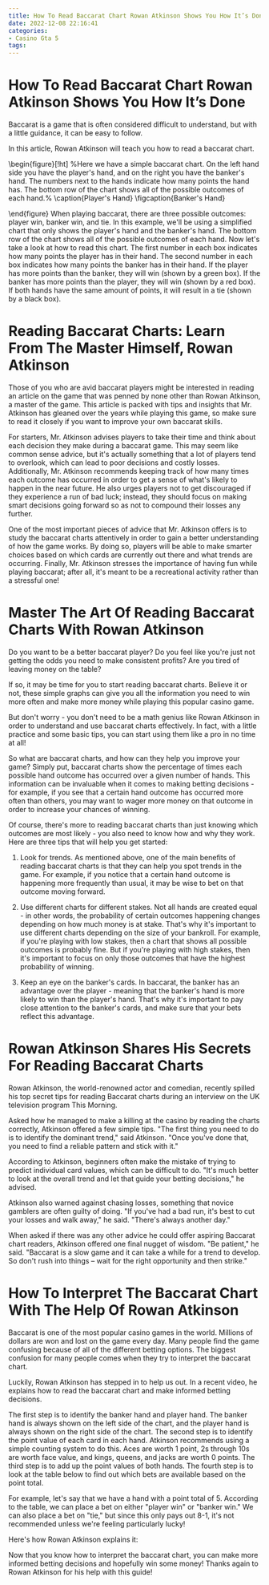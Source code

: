 ```yaml
---
title: How To Read Baccarat Chart Rowan Atkinson Shows You How It’s Done 
date: 2022-12-08 22:16:41
categories:
- Casino Gta 5
tags:
---
```



#  How To Read Baccarat Chart Rowan Atkinson Shows You How It’s Done 

Baccarat is a game that is often considered difficult to understand, but with a little guidance, it can be easy to follow.

In this article, Rowan Atkinson will teach you how to read a baccarat chart.

\begin{figure}[!ht]
%Here we have a simple baccarat chart. On the left hand side you have the player's hand, and on the right you have the banker's hand. The numbers next to the hands indicate how many points the hand has. The bottom row of the chart shows all of the possible outcomes of each hand.%
 \caption{Player's Hand}
\figcaption{Banker's Hand}


 

 

 

 

 

 

 

 

 \end{figure}
When playing baccarat, there are three possible outcomes: player win, banker win, and tie. In this example, we'll be using a simplified chart that only shows the player's hand and the banker's hand. The bottom row of the chart shows all of the possible outcomes of each hand.
Now let's take a look at how to read this chart. The first number in each box indicates how many points the player has in their hand. The second number in each box indicates how many points the banker has in their hand. If the player has more points than the banker, they will win (shown by a green box). If the banker has more points than the player, they will win (shown by a red box). If both hands have the same amount of points, it will result in a tie (shown by a black box).

#  Reading Baccarat Charts: Learn From The Master Himself, Rowan Atkinson 

Those of you who are avid baccarat players might be interested in reading an article on the game that was penned by none other than Rowan Atkinson, a master of the game. This article is packed with tips and insights that Mr. Atkinson has gleaned over the years while playing this game, so make sure to read it closely if you want to improve your own baccarat skills.

For starters, Mr. Atkinson advises players to take their time and think about each decision they make during a baccarat game. This may seem like common sense advice, but it's actually something that a lot of players tend to overlook, which can lead to poor decisions and costly losses. Additionally, Mr. Atkinson recommends keeping track of how many times each outcome has occurred in order to get a sense of what's likely to happen in the near future. He also urges players not to get discouraged if they experience a run of bad luck; instead, they should focus on making smart decisions going forward so as not to compound their losses any further.

One of the most important pieces of advice that Mr. Atkinson offers is to study the baccarat charts attentively in order to gain a better understanding of how the game works. By doing so, players will be able to make smarter choices based on which cards are currently out there and what trends are occurring. Finally, Mr. Atkinson stresses the importance of having fun while playing baccarat; after all, it's meant to be a recreational activity rather than a stressful one!

#  Master The Art Of Reading Baccarat Charts With Rowan Atkinson 

Do you want to be a better baccarat player? Do you feel like you're just not getting the odds you need to make consistent profits? Are you tired of leaving money on the table?

If so, it may be time for you to start reading baccarat charts. Believe it or not, these simple graphs can give you all the information you need to win more often and make more money while playing this popular casino game.

But don't worry - you don't need to be a math genius like Rowan Atkinson in order to understand and use baccarat charts effectively. In fact, with a little practice and some basic tips, you can start using them like a pro in no time at all!

So what are baccarat charts, and how can they help you improve your game? Simply put, baccarat charts show the percentage of times each possible hand outcome has occurred over a given number of hands. This information can be invaluable when it comes to making betting decisions - for example, if you see that a certain hand outcome has occurred more often than others, you may want to wager more money on that outcome in order to increase your chances of winning.

Of course, there's more to reading baccarat charts than just knowing which outcomes are most likely - you also need to know how and why they work. Here are three tips that will help you get started:

1) Look for trends. As mentioned above, one of the main benefits of reading baccarat charts is that they can help you spot trends in the game. For example, if you notice that a certain hand outcome is happening more frequently than usual, it may be wise to bet on that outcome moving forward.

2) Use different charts for different stakes. Not all hands are created equal - in other words, the probability of certain outcomes happening changes depending on how much money is at stake. That's why it's important to use different charts depending on the size of your bankroll. For example, if you're playing with low stakes, then a chart that shows all possible outcomes is probably fine. But if you're playing with high stakes, then it's important to focus on only those outcomes that have the highest probability of winning.

3) Keep an eye on the banker's cards. In baccarat, the banker has an advantage over the player - meaning that the banker's hand is more likely to win than the player's hand. That's why it's important to pay close attention to the banker's cards, and make sure that your bets reflect this advantage.

#  Rowan Atkinson Shares His Secrets For Reading Baccarat Charts 

Rowan Atkinson, the world-renowned actor and comedian, recently spilled his top secret tips for reading Baccarat charts during an interview on the UK television program This Morning.

Asked how he managed to make a killing at the casino by reading the charts correctly, Atkinson offered a few simple tips. "The first thing you need to do is to identify the dominant trend," said Atkinson. "Once you've done that, you need to find a reliable pattern and stick with it."

According to Atkinson, beginners often make the mistake of trying to predict individual card values, which can be difficult to do. "It's much better to look at the overall trend and let that guide your betting decisions," he advised.

Atkinson also warned against chasing losses, something that novice gamblers are often guilty of doing. "If you've had a bad run, it's best to cut your losses and walk away," he said. "There's always another day."

When asked if there was any other advice he could offer aspiring Baccarat chart readers, Atkinson offered one final nugget of wisdom. "Be patient," he said. "Baccarat is a slow game and it can take a while for a trend to develop. So don't rush into things – wait for the right opportunity and then strike."

#  How To Interpret The Baccarat Chart With The Help Of Rowan Atkinson

Baccarat is one of the most popular casino games in the world. Millions of dollars are won and lost on the game every day. Many people find the game confusing because of all of the different betting options. The biggest confusion for many people comes when they try to interpret the baccarat chart.

Luckily, Rowan Atkinson has stepped in to help us out. In a recent video, he explains how to read the baccarat chart and make informed betting decisions.

The first step is to identify the banker hand and player hand. The banker hand is always shown on the left side of the chart, and the player hand is always shown on the right side of the chart. The second step is to identify the point value of each card in each hand. Atkinson recommends using a simple counting system to do this. Aces are worth 1 point, 2s through 10s are worth face value, and kings, queens, and jacks are worth 0 points. The third step is to add up the point values of both hands. The fourth step is to look at the table below to find out which bets are available based on the point total.

For example, let's say that we have a hand with a point total of 5. According to the table, we can place a bet on either "player win" or "banker win." We can also place a bet on "tie," but since this only pays out 8-1, it's not recommended unless we're feeling particularly lucky!

Here's how Rowan Atkinson explains it: 




   Now that you know how to interpret the baccarat chart, you can make more informed betting decisions and hopefully win some money! Thanks again to Rowan Atkinson for his help with this guide!